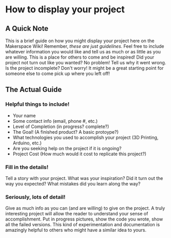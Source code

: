 <!-- TITLE: How To Display Your Project -->
<!-- SUBTITLE: A quick summary of How To Display Your Project -->

# How to display your project
## A Quick Note
This is a brief guide on how you might display your project here on the Makerspace Wiki! Remember, *these are just guidelines*. Feel free to include whatever information you would like and tell us as much or as little as you are willing. This is a place for others to come and be inspired! Did your project not turn out like you wanted? No problem! Tell us why it went wrong. Is the project incomplete? Don't worry! It might be a great starting point for someone else to come pick up where you left off!

## The Actual Guide
### Helpful things to include!
* Your name
* Some contact info (email, phone #, etc.)
* Level of Completion (in progress? complete?)
* The Goal! (A finished product? A basic protoype?)
* What technologies you used to accomplish your project (3D Printing, Arduino, etc.)
* Are you seeking help on the project if it is ongoing? 
* Project Cost (How much would it cost to replicate this project?)

### Fill in the details!
Tell a story with your project. What was your inspiration? Did it turn out the way you expected? What mistakes did you learn along the way?
### Seriously, lots of detail!
Give as much info as you can (and are willing) to give on the project. A truly interesting project will allow the reader to understand your sense of accomplishment. Put in progress pictures, show the code you wrote, show all the failed versions. This kind of experimentation and documentation is amazingly helpful to others who might have a similar idea to yours.